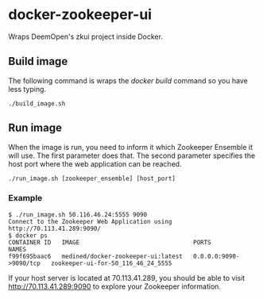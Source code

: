 docker-zookeeper-ui
===================

Wraps DeemOpen's zkui project inside Docker.

## Build image

The following command is wraps the _docker build_ command so you have less typing.

```
./build_image.sh
```

## Run image

When the image is run, you need to inform it which Zookeeper Ensemble it will use. The first parameter does that. The second
parameter specifies the host port where the web application can be reached.

```
./run_image.sh [zookeeper_ensemble] [host_port]
```

### Example

```
$ ./run_image.sh 50.116.46.24:5555 9090
Connect to the Zookeeper Web Application using http://70.113.41.289:9090/
$ docker ps
CONTAINER ID   IMAGE                                PORTS                    NAMES
f99f695baac6   medined/docker-zookeeper-ui:latest   0.0.0.0:9090->9090/tcp   zookeeper-ui-for-50_116_46_24_5555
```

If your host server is located at 70.113.41.289, you should be able to visit http://70.113.41.289:9090 to explore your Zookeeper information.

